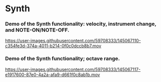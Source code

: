 # Synth


### Demo of the Synth functionality: velocity, instrument change, and NOTE-ON/NOTE-OFF.

https://user-images.githubusercontent.com/59708333/145067110-c354fe3d-374a-4011-b214-0f0c0dccb8b7.mov

### Demo of the Synth functionality; octave range.  

https://user-images.githubusercontent.com/59708333/145067117-e1917600-87e0-4a2a-afa9-d661f0c8ab1b.mov


